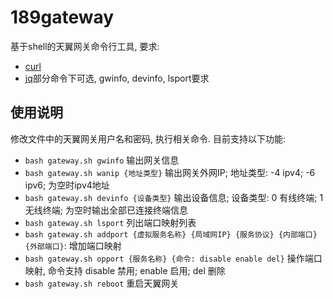 # 189gateway

基于shell的天翼网关命令行工具, 要求: 

- [curl](https://github.com/curl/curl)
- [jq](https://github.com/stedolan/jq)部分命令下可选, gwinfo, devinfo, lsport要求

## 使用说明

修改文件中的天翼网关用户名和密码, 执行相关命令. 目前支持以下功能:

- `bash gateway.sh gwinfo` 输出网关信息
- `bash gateway.sh wanip {地址类型}` 输出网关外网IP; 地址类型: -4 ipv4; -6 ipv6; 为空时ipv4地址
- `bash gateway.sh devinfo {设备类型}` 输出设备信息; 设备类型: 0 有线终端; 1 无线终端; 为空时输出全部已连接终端信息
- `bash gateway.sh lsport` 列出端口映射列表
- `bash gateway.sh addport {虚拟服务名称} {局域网IP} {服务协议} {内部端口} {外部端口}`: 增加端口映射
- `bash gateway.sh opport {服务名称} {命令: disable enable del}` 操作端口映射, 命令支持 disable 禁用; enable 启用; del 删除
- `bash gateway.sh reboot` 重启天翼网关
